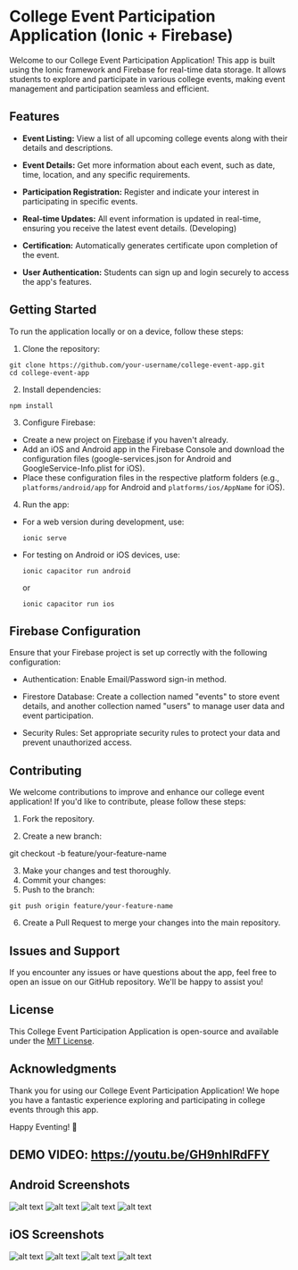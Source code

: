 # College Event Participation Application (Ionic + Firebase)

Welcome to our College Event Participation Application! This app is built using the Ionic framework and Firebase for real-time data storage. It allows students to explore and participate in various college events, making event management and participation seamless and efficient.

## Features

- **Event Listing:** View a list of all upcoming college events along with their details and descriptions.

- **Event Details:** Get more information about each event, such as date, time, location, and any specific requirements.

- **Participation Registration:** Register and indicate your interest in participating in specific events.

- **Real-time Updates:** All event information is updated in real-time, ensuring you receive the latest event details. (Developing)

- **Certification:** Automatically generates certificate upon completion of the event.

- **User Authentication:** Students can sign up and login securely to access the app's features.

## Getting Started

To run the application locally or on a device, follow these steps:

1. Clone the repository:
~~~
git clone https://github.com/your-username/college-event-app.git
cd college-event-app
~~~
2. Install dependencies:
~~~
npm install
~~~
3. Configure Firebase:

- Create a new project on [Firebase](https://firebase.google.com/) if you haven't already.
- Add an iOS and Android app in the Firebase Console and download the configuration files (google-services.json for Android and GoogleService-Info.plist for iOS).
- Place these configuration files in the respective platform folders (e.g., `platforms/android/app` for Android and `platforms/ios/AppName` for iOS).

4. Run the app:

- For a web version during development, use:

  ```
  ionic serve
  ```

- For testing on Android or iOS devices, use:

  ```
  ionic capacitor run android
  ```

  or

  ```
  ionic capacitor run ios
  ```

## Firebase Configuration

Ensure that your Firebase project is set up correctly with the following configuration:

- Authentication: Enable Email/Password sign-in method.

- Firestore Database: Create a collection named "events" to store event details, and another collection named "users" to manage user data and event participation.

- Security Rules: Set appropriate security rules to protect your data and prevent unauthorized access.

## Contributing

We welcome contributions to improve and enhance our college event application! If you'd like to contribute, please follow these steps:

1. Fork the repository.

2. Create a new branch:

git checkout -b feature/your-feature-name

3. Make your changes and test thoroughly.
4. Commit your changes:
5. Push to the branch:
~~~
git push origin feature/your-feature-name
~~~

6. Create a Pull Request to merge your changes into the main repository.

## Issues and Support

If you encounter any issues or have questions about the app, feel free to open an issue on our GitHub repository. We'll be happy to assist you!

## License

This College Event Participation Application is open-source and available under the [MIT License](LICENSE.md).

## Acknowledgments

Thank you for using our College Event Participation Application! We hope you have a fantastic experience exploring and participating in college events through this app.

Happy Eventing! 🎉



## DEMO VIDEO: https://youtu.be/GH9nhIRdFFY
## Android Screenshots
![alt text](https://raw.githubusercontent.com/yuvrajjsingh0/event-participation/master/android1.png)
![alt text](https://raw.githubusercontent.com/yuvrajjsingh0/event-participation/master/android2.png)
![alt text](https://raw.githubusercontent.com/yuvrajjsingh0/event-participation/master/android3.png)
![alt text](https://raw.githubusercontent.com/yuvrajjsingh0/event-participation/master/android4.png)

## iOS Screenshots
![alt text](https://raw.githubusercontent.com/yuvrajjsingh0/event-participation/master/ios1.png)
![alt text](https://raw.githubusercontent.com/yuvrajjsingh0/event-participation/master/ios2.png)
![alt text](https://raw.githubusercontent.com/yuvrajjsingh0/event-participation/master/ios3.png)
![alt text](https://raw.githubusercontent.com/yuvrajjsingh0/event-participation/master/ios4.png)
